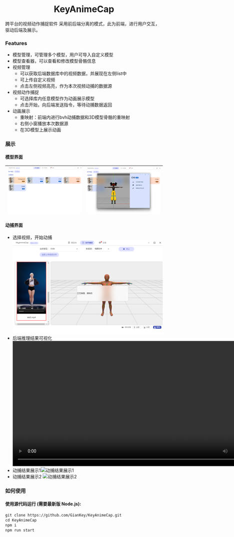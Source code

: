 <h1 align="center">
KeyAnimeCap
</h1>

<p align="center">

</p>

跨平台的视频动作捕捉软件
采用前后端分离的模式，此为前端，进行用户交互，驱动后端及展示。



### Features

- 模型管理，可管理多个模型，用户可导入自定义模型
- 模型查看器，可以查看和修改模型骨骼信息
- 视频管理
  - 可以获取后端数据库中的视频数据，并展现在左侧list中
  - 可上传自定义视频
  - 点击左侧视频高亮，作为本次视频动捕的数据源
- 视频动作捕捉
  - 可选择库内任意模型作为动画展示模型
  - 点击开始，向后端发送指令，等待动捕数据返回
- 动画展示
  - 重映射：前端内进行bvh动捕数据和3D模型骨骼的重映射
  - 右侧小窗播放本次数据源 
  - 在3D模型上展示动画

### 展示
#### 模型界面

|![模型管理界面](screenshots/model.png)|![模型查看修改器](screenshots/FbxTab.png)|
|---------------|-----------------|


#### 动捕界面
- 选择视频，开始动捕![选择视频，开始动捕](screenshots/MocapStart.png)
- 后端推理结果可视化
    <video controls width="800">
  <source src="screenshots/dancingRes1.MP4" type="video/mp4">
  后端推理结果可视化
    </video>
- 动捕结果展示1![动捕结果展示1](screenshots/mocapResPlay.gif)
- 动捕结果展示2  ![动捕结果展示2](screenshots/mocapResPlay2.gif)



### 如何使用


#### 使用源代码运行 (需要最新版 Node.js):

```shell
git clone https://github.com/GianKey/KeyAnimeCap.git
cd KeyAnimeCap
npm i
npm run start
```


